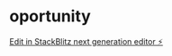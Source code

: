 # oportunity

[Edit in StackBlitz next generation editor ⚡️](https://stackblitz.com/~/github.com/eDarkz/oportunity)